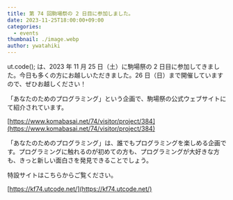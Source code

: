 ```yaml
---
title: 第 74 回駒場祭の 2 日目に参加しました。
date: 2023-11-25T18:00:00+09:00
categories:
  - events
thumbnail: ./image.webp
author: ywatahiki
---
```


ut.code(); は、2023 年 11 月 25 日（土）に駒場祭の 2 日目に参加してきました。今日も多くの方にお越しいただきました。26 日（日）まで開催していますので、ぜひお越しください！

「あなたのためのプログラミング」という企画で、駒場祭の公式ウェブサイトにて紹介されています。

[https://www.komabasai.net/74/visitor/project/384](https://www.komabasai.net/74/visitor/project/384)

「あなたのためのプログラミング」は、誰でもプログラミングを楽しめる企画です。プログラミングに触れるのが初めての方も、プログラミングが大好きな方も、きっと新しい面白さを発見できることでしょう。

特設サイトはこちらからご覧ください。

[https://kf74.utcode.net/](https://kf74.utcode.net/)
